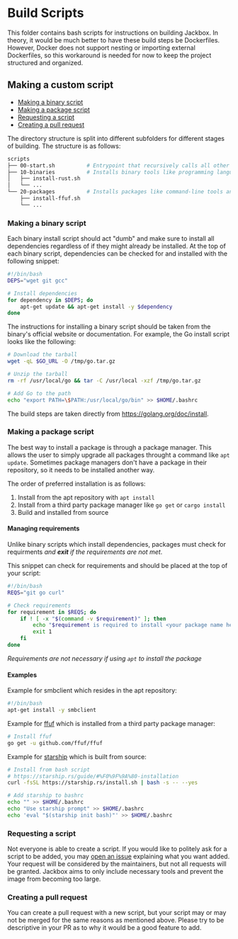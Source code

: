 # Build Scripts

This folder contains bash scripts for instructions on building Jackbox.
In theory, it would be much better to have these build steps be
Dockerfiles. However, Docker does not support nesting or importing
external Dockerfiles, so this workaround is needed for now to keep the
project structured and organized.

## Making a custom script

* [Making a binary script](https://github.com/hexcowboy/jackbox/tree/main/scripts#making-a-binary-script)
* [Making a package script](https://github.com/hexcowboy/jackbox/tree/main/scripts#making-a-package-script)
* [Requesting a script](https://github.com/hexcowboy/jackbox/tree/main/scripts#requesting-a-script)
* [Creating a pull request](https://github.com/hexcowboy/jackbox/tree/main/scripts#creating-a-pull-request)

The directory structure is split into different subfolders for different
stages of building. The structure is as follows:

```bash
scripts
├── 00-start.sh          # Entrypoint that recursively calls all other install scripts
├── 10-binaries          # Installs binary tools like programming languages
│   ├── install-rust.sh
│   └── ...
└── 20-packages          # Installs packages like command-line tools and services
    ├── install-ffuf.sh
    └── ...
```

### Making a binary script

Each binary install script should act "dumb" and make sure to install
all dependencies regardless of if they might already be installed. At
the top of each binary script, dependencies can be checked for and
installed with the following snippet:

```bash
#!/bin/bash
DEPS="wget git gcc"

# Install dependencies
for dependency in $DEPS; do
    apt-get update && apt-get install -y $dependency
done
```

The instructions for installing a binary script should be taken from the
binary's official website or documentation. For example, the Go install
script looks like the following:

```bash
# Download the tarball
wget -qL $GO_URL -O /tmp/go.tar.gz

# Unzip the tarball
rm -rf /usr/local/go && tar -C /usr/local -xzf /tmp/go.tar.gz

# Add Go to the path
echo "export PATH=\$PATH:/usr/local/go/bin" >> $HOME/.bashrc
```

The build steps are taken directly from https://golang.org/doc/install.

### Making a package script

The best way to install a package is through a package manager.
This allows the user to simply upgrade all packages throught a
command like `apt update`. Sometimes package managers don't have
a package in their repository, so it needs to be installed
another way.

The order of preferred installation is as follows:
1. Install from the apt repository with `apt install`
2. Install from a third party package manager like `go get` or `cargo install`
3. Build and installed from source

#### Managing requirements

Unlike binary scripts which install dependencies, packages must
check for requirments *and **exit** if the requirements are not met*.

This snippet can check for requirements and should be placed at
the top of your script:

```bash
#!/bin/bash
REQS="git go curl"

# Check requirements
for requirement in $REQS; do
    if ! [ -x "$(command -v $requirement)" ]; then
        echo "$requirement is required to install <your package name here>"
        exit 1
    fi
done
```

*Requirements are not necessary if using `apt` to install the package*

#### Examples

Example for smbclient which resides in the apt repository:

```bash
#!/bin/bash
apt-get install -y smbclient
```

Example for [ffuf](https://github.com/hexcowboy/jackbox/blob/main/scripts/20-packages/install-ffuf.sh) which is installed from a third party package manager:
```bash
# Install ffuf
go get -u github.com/ffuf/ffuf
```

Example for [starship](https://github.com/hexcowboy/jackbox/blob/main/scripts/20-packages/install-starship.sh) which is built from source:
```bash
# Install from bash script
# https://starship.rs/guide/#%F0%9F%9A%80-installation
curl -fsSL https://starship.rs/install.sh | bash -s -- --yes

# Add starship to bashrc
echo "" >> $HOME/.bashrc
echo "Use starship prompt" >> $HOME/.bashrc
echo 'eval "$(starship init bash)"' >> $HOME/.bashrc
```

### Requesting a script

Not everyone is able to create a script. If you would like
to politely ask for a script to be added, you may 
[open an issue](https://github.com/hexcowboy/jackbox/issues)
explaining what you want added. Your request will be considered
by the maintainers, but not all requests will be granted.
Jackbox aims to only include necessary tools and prevent the
image from becoming too large.

### Creating a pull request

You can create a pull request with a new script, but your
script may or may not be merged for the same reasons
as mentioned above. Please try to be descriptive in your
PR as to why it would be a good feature to add.
